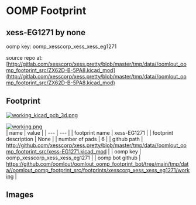 # OOMP Footprint  
## xess-EG1271  by none  
  
oomp key: oomp_xesscorp_xess_xess_eg1271  
  
source repo at: [http://gitlab.com/xesscorp/xess.pretty/blob/master/tmp/data//oomlout_oomp_footprint_src/ZX62D-B-5PA8.kicad_mod](http://gitlab.com/xesscorp/xess.pretty/blob/master/tmp/data//oomlout_oomp_footprint_src/ZX62D-B-5PA8.kicad_mod)  
## Footprint  
  
[![working_kicad_pcb_3d.png](working_kicad_pcb_3d_600.png)](working_kicad_pcb_3d.png)  
  
[![working.png](working_600.png)](working.png)  
| name | value | 
| --- | --- | 
| footprint name | xess-EG1271 | 
| footprint description | None | 
| number of pads | 6 | 
| github path | http://github.com/xesscorp/xess.pretty/blob/master/tmp/data//oomlout_oomp_footprint_src/xess-EG1271.kicad_mod | 
| oomp key | oomp_xesscorp_xess_xess_eg1271 | 
| oomp bot github | https://github.com/oomlout/oomlout_oomp_footprint_bot/tree/main/tmp/data//oomlout_oomp_footprint_src/footprints/xesscorp_xess_xess_eg1271/working | 
## Images  
